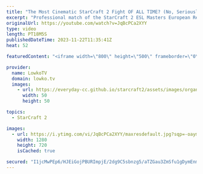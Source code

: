 ```yaml
---
title: "The Most Cinematic StarCraft 2 Fight OF ALL TIME? (No, Seriously!)"
excerpt: "Professional match of the StarCraft 2 ESL Masters European Regionals between MaxPax and ShoWTimE. In this game of Protoss versus Protoss both players decide to open Phoenixes, and rush to a Mothership as quickly as possible. Support my work: https://patreon.com/lowkotv  Lowko merch: https://lowko.shop"
originalUrl: https://youtube.com/watch?v=JqBcPCa2XYY
type: video
length: PT18M5S
publishedDateTime: 2023-11-22T11:35:41Z
heat: 52

featuredContent: "<iframe width=\"800\" height=\"500\" frameborder=\"0\" src=\"https://www.youtube.com/embed/JqBcPCa2XYY\" allow=\"accelerometer; autoplay; encrypted-media; gyroscope; picture-in-picture\" allowfullscreen></iframe>"

provider:
  name: LowkoTV
  domain: lowko.tv
  images:
    - url: https://everyday-cc.github.io/starcraft2/assets/images/organizations/lowko.tv-50x50.jpg
      width: 50
      height: 50

topics:
  - StarCraft 2

images:
  - url: https://i.ytimg.com/vi/JqBcPCa2XYY/maxresdefault.jpg?sqp=-oaymwEmCIAKENAF8quKqQMa8AEB-AH-CYAC0AWKAgwIABABGCcgVChyMA8=&rs=AOn4CLDmaTHLyU9rX8n-F3eevQQ_An1hjQ
    width: 1280
    height: 720
    isCached: true

secured: "I1jcMwPEp6/HJEiGojPBURImpjE/2dg9C5sbnzg5/aTZGau3ZmSfu1gDymEnmQnfYhhdEpBsJmxU8syM+0A/1FRdmZ2wgFT/k+f3rR8G4VH/Md/jrdhIdrgWGLmCoPeSPQnQdCZQvVSyjNATwNAyruesGbscy4M3vBm/q6Nwh+MvwEGwziCCj+bCybHFVGz+rL9DwQPYM804oYTN5U8ihSu1HNOztg0GJJuIwmCsay8cFIqrKjONSo7zmx9jQkxM6TN01Sj3Ct8WoNnYTovoc5JtCmjxSy17P9PD88P/Ee7/cYv/Xl+NjU7Gjb2vrP3aWUL+wdKuiem2FBhqZuKMLn9wcNHFthh0MND+F8uc6WiWeduY+JUnBUgxJw758Sxn7Cwjy0rtlD7y4TBB9Vqc1vlpTtFQbJ3VGsX6jjdU6NI=;ht+8s38M4bAEwzj32xpNWQ=="
---
```



